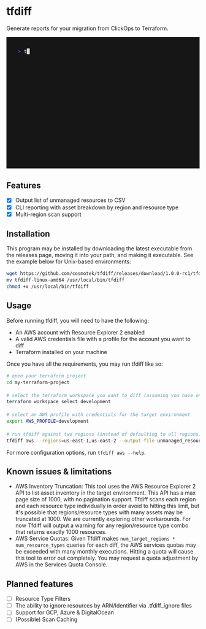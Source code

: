 # tfdiff
Generate reports for your migration from ClickOps to Terraform.

![demo_gif](assets/tfdiff.gif)

## Features
- [x] Output list of unmanaged resources to CSV
- [x] CLI reporting with asset breakdown by region and resource type
- [x] Multi-region scan support

## Installation

This program may be installed by downloading the latest executable from the releases page, moving it into your path, and making it executable. See the example below for Unix-based environments:
```sh
wget https://github.com/cosmotek/tfdiff/releases/download/1.0.0-rc1/tfdiff-linux-amd64
mv tfdiff-linux-amd64 /usr/local/bin/tfdiff
chmod +x /usr/local/bin/tfdiff
```

## Usage

Before running tfdiff, you will need to have the following:
- An AWS account with Resource Explorer 2 enabled
- A valid AWS credentials file with a profile for the account you want to diff
- Terraform installed on your machine

Once you have all the requirements, you may run tfdiff like so:
```sh
# open your terraform project
cd my-terraform-project

# select the terraform workspace you want to diff (assuming you have one)
terraform workspace select development

# select an AWS profile with credentials for the target environment
export AWS_PROFILE=development

# run tfdiff against two regions (instead of defaulting to all regions), outputing the list of unmanaged resources to a csv file
tfdiff aws --regions=us-east-1,us-east-2 --output-file unmanaged_resources.csv
```

For more configuration options, run `tfdiff aws --help`.

## Known issues & limitations

- AWS Inventory Truncation:
This tool uses the AWS Resource Explorer 2 API to list asset inventory in the target environment. This API has a max page size of 1000, with no pagination support. Tfdiff scans each region and each resource type individually in order avoid to hitting this limit, but it's possible that regions/resource types with many assets may be truncated at 1000. We are currently exploring other workarounds. For now Tfdiff will output a warning for any region/resource type combo that returns exactly 1000 resources.
- AWS Service Quotas:
Given Tfdiff makes `num_target_regions * num_resource_types` queries for each diff, the AWS services quotas may be exceeded with many monthly executions. Hitting a quota will cause this tool to error out completely. You may request a quota adjustment by AWS in the Services Quota Console.

## Planned features

- [ ] Resource Type Filters
- [ ] The ability to ignore resources by ARN/Identifier via .tfdiff_ignore files
- [ ] Support for GCP, Azure & DigitalOcean
- [ ] (Possible) Scan Caching